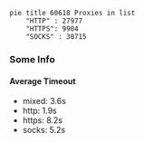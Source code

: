 
```mermaid
pie title 60618 Proxies in list
    "HTTP" : 27977
    "HTTPS": 9904
    "SOCKS" : 30715
```

### Some Info
#### Average Timeout

- mixed: 3.6s
- http: 1.9s
- https: 8.2s
- socks: 5.2s
